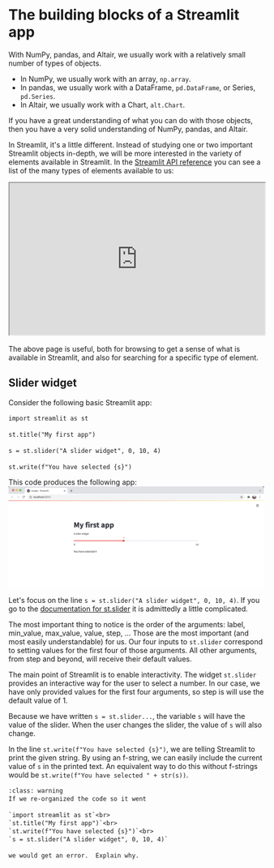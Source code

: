 # The building blocks of a Streamlit app

With NumPy, pandas, and Altair, we usually work with a relatively small number of types of objects.
* In NumPy, we usually work with an array, `np.array`.
* In pandas, we usually work with a DataFrame, `pd.DataFrame`, or Series, `pd.Series`.
* In Altair, we usually work with a Chart, `alt.Chart`.

If you have a great understanding of what you can do with those objects, then you have a very solid understanding of NumPy, pandas, and Altair.

In Streamlit, it's a little different.  Instead of studying one or two important Streamlit objects in-depth, we will be more interested in the variety of elements available in Streamlit.  In the [Streamlit API reference](https://docs.streamlit.io/library/api-reference) you can see a list of the many types of elements available to us:

<iframe
  src="https://docs.streamlit.io/library/api-reference"
  style="width:100%; height:300px;"
></iframe>

The above page is useful, both for browsing to get a sense of what is available in Streamlit, and also for searching for a specific type of element.

## Slider widget

Consider the following basic Streamlit app:

```
import streamlit as st

st.title("My first app")

s = st.slider("A slider widget", 0, 10, 4)

st.write(f"You have selected {s}")
```

This code produces the following app:
![slider image](images/slider.png)

Let's focus on the line `s = st.slider("A slider widget", 0, 10, 4)`.  If you go to the [documentation for st.slider](https://docs.streamlit.io/library/api-reference/widgets/st.slider) it is admittedly a little complicated.

The most important thing to notice is the order of the arguments: label, min_value, max_value, value, step, ... Those are the most important (and most easily understandable) for us.  Our four inputs to `st.slider` correspond to setting values for the first four of those arguments.  All other arguments, from step and beyond, will receive their default values.

The main point of Streamlit is to enable interactivity.  The widget `st.slider` provides an interactive way for the user to select a number.  In our case, we have only provided values for the first four arguments, so step is will use the default value of 1.

Because we have written `s = st.slider...`, the variable `s` will have the value of the slider.
When the user changes the slider, the value of `s` will also change.

In the line `st.write(f"You have selected {s}")`, we are telling Streamlit to print the given string.  By using an f-string, we can easily include the current value of `s` in the printed text.  An equivalent way to do this without f-strings would be `st.write(f"You have selected " + str(s))`.

```{admonition} Warning
:class: warning
If we re-organized the code so it went

`import streamlit as st`<br>
`st.title("My first app")`<br>
`st.write(f"You have selected {s}")`<br>
`s = st.slider("A slider widget", 0, 10, 4)`

we would get an error.  Explain why.
```